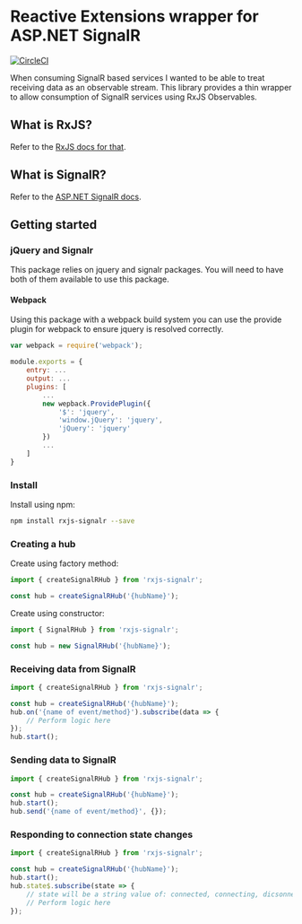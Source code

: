 # Reactive Extensions wrapper for ASP.NET SignalR

[![CircleCI](https://circleci.com/gh/bryceklinker/rxjs-signalr.svg?style=svg)](https://circleci.com/gh/bryceklinker/rxjs-signalr)

When consuming SignalR based services I wanted to be able to treat receiving data as an observable stream. This library provides a thin wrapper to allow consumption of SignalR services using RxJS Observables.

## What is RxJS?

Refer to the [RxJS docs for that](https://github.com/ReactiveX/rxjs).

## What is SignalR?

Refer to the [ASP.NET SignalR docs](https://www.asp.net/signalr).

## Getting started

### jQuery and Signalr

This package relies on jquery and signalr packages. You will need to have both of them available to use this package.

#### Webpack

Using this package with a webpack build system you can use the provide plugin for webpack to ensure jquery is resolved correctly.

```javascript
var webpack = require('webpack');

module.exports = {
    entry: ...
    output: ...
    plugins: [
        ...
        new wepback.ProvidePlugin({
            '$': 'jquery',
            'window.jQuery': 'jquery',
            'jQuery': 'jquery'
        })
        ...
    ]    
}
```

### Install

Install using npm:

```bash
npm install rxjs-signalr --save
```

### Creating a hub

Create using factory method:

```javascript
import { createSignalRHub } from 'rxjs-signalr';

const hub = createSignalRHub('{hubName}');
```

Create using constructor: 

```javascript
import { SignalRHub } from 'rxjs-signalr';

const hub = new SignalRHub('{hubName}');
```

### Receiving data from SignalR

```javascript
import { createSignalRHub } from 'rxjs-signalr';

const hub = createSignalRHub('{hubName}');
hub.on('{name of event/method}').subscribe(data => {
    // Perform logic here
});
hub.start();
```

### Sending data to SignalR

```javascript
import { createSignalRHub } from 'rxjs-signalr';

const hub = createSignalRHub('{hubName}');
hub.start();
hub.send('{name of event/method}', {});
```

### Responding to connection state changes

```javascript
import { createSignalRHub } from 'rxjs-signalr';

const hub = createSignalRHub('{hubName}');
hub.start();
hub.state$.subscribe(state => {
    // state will be a string value of: connected, connecting, dicsonnected, reconnecting.
    // Perform logic here
});
```